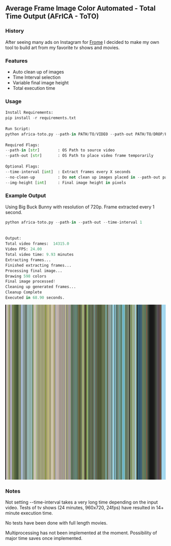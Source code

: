 ## Average Frame Image Color Automated - Total Time Output (AFrICA - ToTO)

### History
After seeing many ads on Instagram for [Frome](https://frome.co) I decided to make my own tool to build art from my favorite tv shows and movies.

### Features
- Auto clean up of images
- Time Interval selection
- Variable final image height
- Total execution time

### Usage
```python
Install Requirements:
pip install -r requirements.txt

Run Script:
python africa-toto.py --path-in PATH/TO/VIDEO --path-out PATH/TO/DROP/FRAMES

Required Flags:
--path-in [str]        : OS Path to source video
--path-out [str]       : OS Path to place video frame temporarily

Optional Flags:
--time-interval [int]  : Extract frames every X seconds
--no-clean-up          : Do not clean up images placed in --path-out path.
--img-height [int]     : Final image height in pixels
```

### Example Output
Using Big Buck Bunny with resolution of 720p. Frame extracted every 1 second.
```python
python africa-toto.py --path-in --path-out --time-interval 1


Output:
Total video frames:  14315.0
Video FPS: 24.00
Total video time: 9.93 minutes
Extracting frames...
Finished extracting frames...
Processing final image...
Drawing 598 colors
Final image processed!
Cleaning up generated frames...
Cleanup Complete
Executed in 68.90 seconds.
```


![Big Buck Bunny](https://github.com/rybli/AFRICA-TOTO/blob/main/big_buck_bunny_avgcolor_spectrum.PNG?raw=true)


### Notes
Not setting --time-interval takes a very long time depending on the input video.
Tests of tv shows (24 minutes, 960x720, 24fps) have resulted in 14+ minute execution time.

No tests have been done with full length movies.

Multiprocessing has not been implemented at the moment. Possibility of major time saves once implemented. 
